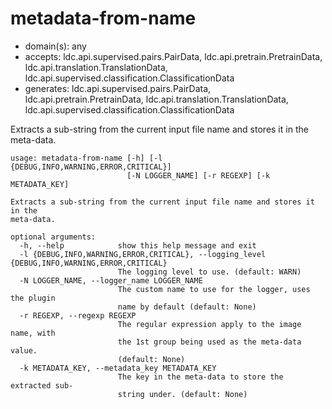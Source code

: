 # metadata-from-name

* domain(s): any
* accepts: ldc.api.supervised.pairs.PairData, ldc.api.pretrain.PretrainData, ldc.api.translation.TranslationData, ldc.api.supervised.classification.ClassificationData
* generates: ldc.api.supervised.pairs.PairData, ldc.api.pretrain.PretrainData, ldc.api.translation.TranslationData, ldc.api.supervised.classification.ClassificationData

Extracts a sub-string from the current input file name and stores it in the meta-data.

```
usage: metadata-from-name [-h] [-l {DEBUG,INFO,WARNING,ERROR,CRITICAL}]
                          [-N LOGGER_NAME] [-r REGEXP] [-k METADATA_KEY]

Extracts a sub-string from the current input file name and stores it in the
meta-data.

optional arguments:
  -h, --help            show this help message and exit
  -l {DEBUG,INFO,WARNING,ERROR,CRITICAL}, --logging_level {DEBUG,INFO,WARNING,ERROR,CRITICAL}
                        The logging level to use. (default: WARN)
  -N LOGGER_NAME, --logger_name LOGGER_NAME
                        The custom name to use for the logger, uses the plugin
                        name by default (default: None)
  -r REGEXP, --regexp REGEXP
                        The regular expression apply to the image name, with
                        the 1st group being used as the meta-data value.
                        (default: None)
  -k METADATA_KEY, --metadata_key METADATA_KEY
                        The key in the meta-data to store the extracted sub-
                        string under. (default: None)
```
